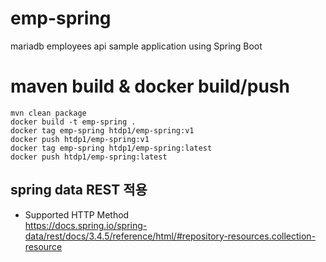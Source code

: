 # emp-spring
mariadb employees api sample application using Spring Boot


# maven build & docker build/push
```
mvn clean package
docker build -t emp-spring .
docker tag emp-spring htdp1/emp-spring:v1
docker push htdp1/emp-spring:v1
docker tag emp-spring htdp1/emp-spring:latest
docker push htdp1/emp-spring:latest
```
## spring data REST 적용
- Supported HTTP Method  
https://docs.spring.io/spring-data/rest/docs/3.4.5/reference/html/#repository-resources.collection-resource
  
